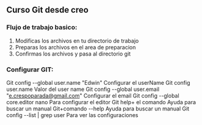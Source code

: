 ## Curso Git desde creo


### Flujo de trabajo basico:

1. Modificas los archivos en tu directorio de trabajo
2. Preparas los archivos en el area de preparacion
3. Confirmas los archivos y pasa al directorio git


### Configurar GIT:

Git config --global user.name "Edwin" Configurar el userName
Git config user.name Valor del user name
Git config --global user.email "e.crespoparada@gmail.com" Configurar el email 
Git config --global core.editor nano  Para configurar el editor
Git help+ el comando Ayuda para buscar un manual
Git+comando --help  Ayuda para buscar un manual
Git config --list | grep user  Para ver las configuraciones